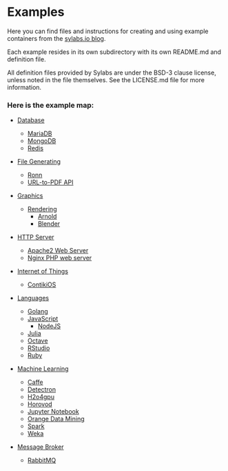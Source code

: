 # Examples
Here you can find files and instructions for creating and using example
containers from the [sylabs.io blog](https://www.sylabs.io/lab-notes/).  

Each example resides in its own subdirectory with its own README.md and definition
file.


All definition files provided by Sylabs are under the BSD-3 clause license,
unless noted in the file themselves. See the LICENSE.md file for more information.

### Here is the example map:

 - [Database](https://github.com/sylabs/examples/tree/master/database)
   - [MariaDB](https://github.com/sylabs/examples/tree/master/database/mariadb)
   - [MongoDB](https://github.com/sylabs/examples/tree/master/database/mongodb)
   - [Redis](https://github.com/sylabs/examples/tree/master/database/redis)

 - [File Generating](https://github.com/sylabs/examples/tree/master/file-generating)
   - [Ronn](https://github.com/sylabs/examples/tree/master/file-generating/ronn)
   - [URL-to-PDF API](https://github.com/sushma-98/examples/tree/master/file-generating/URL-to-PDF%20api)

 - [Graphics](https://github.com/sylabs/examples/tree/master/graphics)
   - [Rendering](https://github.com/sylabs/examples/tree/master/graphics/rendering)
     - [Arnold](https://github.com/sylabs/examples/tree/master/graphics/rendering/arnold)
     - [Blender](https://github.com/sylabs/examples/tree/master/graphics/rendering/blender)

 - [HTTP Server](https://github.com/sylabs/examples/tree/master/http-server)
   - [Apache2 Web Server](https://github.com/sylabs/examples/tree/master/http-server/apache2-web-server)
   - [Nginx PHP web server](https://github.com/sylabs/examples/tree/master/http-server/nginx-php-web-server)

 - [Internet of Things](https://github.com/sylabs/examples/tree/master/iot)
   - [ContikiOS](https://github.com/sylabs/examples/tree/master/iot/contiki)

 - [Languages](https://github.com/sylabs/examples/tree/master/lang)
   - [Golang](https://github.com/sylabs/examples/tree/master/lang/golang)
   - [JavaScript](https://github.com/sylabs/examples/tree/master/lang/javascript)
     - [NodeJS](https://github.com/sylabs/examples/tree/master/lang/javascript/nodejs)
   - [Julia](https://github.com/sylabs/examples/tree/master/lang/julia)
   - [Octave](https://github.com/sylabs/examples/tree/master/lang/octave)
   - [RStudio](https://github.com/sylabs/examples/tree/master/lang/RStudio)
   - [Ruby](https://github.com/sylabs/examples/tree/master/lang/ruby)

 - [Machine Learning](https://github.com/sylabs/examples/tree/master/machinelearning)
   - [Caffe](https://github.com/sylabs/examples/tree/master/machinelearning/caffe)
   - [Detectron](https://github.com/sylabs/examples/tree/master/machinelearning/detectron)
   - [H2o4gpu](https://github.com/sylabs/examples/tree/master/machinelearning/h2o4gpu)
   - [Horovod](https://github.com/sylabs/examples/tree/master/machinelearning/horovod)
   - [Jupyter Notebook](https://github.com/sylabs/examples/tree/master/machinelearning/jupyter-notebook)
   - [Orange Data Mining](https://github.com/sylabs/examples/tree/master/machinelearning/orange)
   - [Spark](https://github.com/sylabs/examples/tree/master/machinelearning/spark)
   - [Weka](https://github.com/sylabs/examples/tree/master/machinelearning/weka)

 - [Message Broker](https://github.com/sylabs/examples/tree/master/message-broker)
   - [RabbitMQ](https://github.com/sylabs/examples/tree/master/message-broker/rabbitmq)

<br>
<br>
